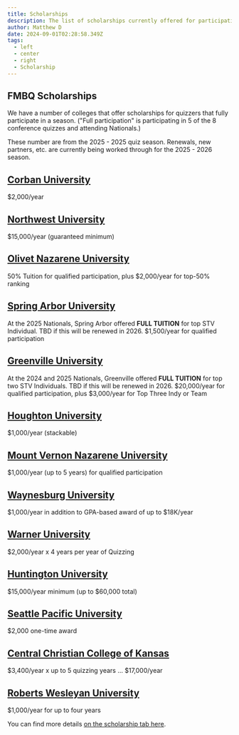 ```yaml
---
title: Scholarships
description: The list of scholarships currently offered for participation
author: Matthew D
date: 2024-09-01T02:28:58.349Z
tags:
  - left
  - center
  - right
  - Scholarship
---
```


## FMBQ Scholarships

We have a number of colleges that offer scholarships for quizzers that fully participate in a season. ("Full participation" is participating in 5 of the 8 conference quizzes and attending Nationals.)

These number are from the 2025 - 2025 quiz season. Renewals, new partners, etc. are currently being worked through for the 2025 - 2026 season.

## [Corban University](https://www.corban.edu/)
$2,000/year

## [Northwest University](https://www.northwestu.edu/)
$15,000/year (guaranteed minimum)

## [Olivet Nazarene University](https://www.olivet.edu/)
50% Tuition for qualified participation, plus
$2,000/year for top-50% ranking

## [Spring Arbor University](https://arbor.edu)
At the 2025 Nationals, Spring Arbor offered **FULL TUITION** for top STV Individual. TBD if this will be renewed in 2026.
$1,500/year for qualified participation

## [Greenville University](https://greenville.edu)
At the 2024 and 2025 Nationals, Greenville offered **FULL TUITION** for top two STV Individuals. TBD if this will be renewed in 2026.
$20,000/year for qualified participation, plus
$3,000/year for Top Three Indy or Team

## [Houghton University](https://www.houghton.edu/)
$1,000/year (stackable)

## [Mount Vernon Nazarene University](https://mvnu.edu/)
$1,000/year (up to 5 years) for qualified participation

## [Waynesburg University](https://www.waynesburg.edu/)
$1,000/year in addition to GPA-based award of up to $18K/year

## [Warner University](https://warner.edu/)
$2,000/year x 4 years per year of Quizzing

## [Huntington University](https://huntington.edu)
$15,000/year minimum (up to $60,000 total)

## [Seattle Pacific University](https://spu.edu/)
$2,000 one-time award

## [Central Christian College of Kansas](https://www.centralchristian.edu/)
$3,400/year x up to 5 quizzing years ... $17,000/year

## [Roberts Wesleyan University](https://roberts.edu)
$1,000/year for up to four years

You can find more details [on the scholarship tab here](https://ezcard.com/fmbq620).
